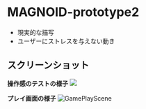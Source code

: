 # MAGNOID-prototype2
- 現実的な描写
- ユーザーにストレスを与えない動き

## スクリーンショット

 **操作感のテストの様子**
![](https://user-images.githubusercontent.com/60394438/104730484-7c210780-577d-11eb-89cf-62f2f435d95d.png)

 **プレイ画面の様子**
 ![GamePlayScene](https://user-images.githubusercontent.com/60394438/107835751-f0cb7e00-6ddd-11eb-9099-3cbe16d2f0e8.gif)
